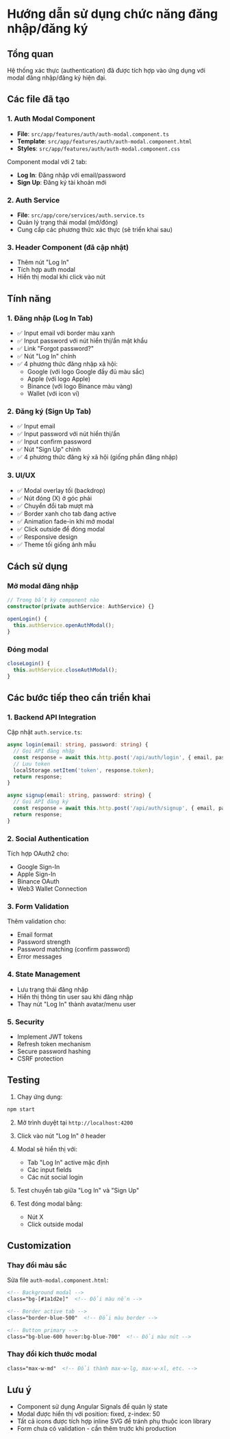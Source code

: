 # Hướng dẫn sử dụng chức năng đăng nhập/đăng ký

## Tổng quan
Hệ thống xác thực (authentication) đã được tích hợp vào ứng dụng với modal đăng nhập/đăng ký hiện đại.

## Các file đã tạo

### 1. Auth Modal Component
- **File**: `src/app/features/auth/auth-modal.component.ts`
- **Template**: `src/app/features/auth/auth-modal.component.html`
- **Styles**: `src/app/features/auth/auth-modal.component.css`

Component modal với 2 tab:
- **Log In**: Đăng nhập với email/password
- **Sign Up**: Đăng ký tài khoản mới

### 2. Auth Service
- **File**: `src/app/core/services/auth.service.ts`
- Quản lý trạng thái modal (mở/đóng)
- Cung cấp các phương thức xác thực (sẽ triển khai sau)

### 3. Header Component (đã cập nhật)
- Thêm nút "Log In"
- Tích hợp auth modal
- Hiển thị modal khi click vào nút

## Tính năng

### 1. Đăng nhập (Log In Tab)
- ✅ Input email với border màu xanh
- ✅ Input password với nút hiển thị/ẩn mật khẩu
- ✅ Link "Forgot password?"
- ✅ Nút "Log In" chính
- ✅ 4 phương thức đăng nhập xã hội:
  - Google (với logo Google đầy đủ màu sắc)
  - Apple (với logo Apple)
  - Binance (với logo Binance màu vàng)
  - Wallet (với icon ví)

### 2. Đăng ký (Sign Up Tab)
- ✅ Input email
- ✅ Input password với nút hiển thị/ẩn
- ✅ Input confirm password
- ✅ Nút "Sign Up" chính
- ✅ 4 phương thức đăng ký xã hội (giống phần đăng nhập)

### 3. UI/UX
- ✅ Modal overlay tối (backdrop)
- ✅ Nút đóng (X) ở góc phải
- ✅ Chuyển đổi tab mượt mà
- ✅ Border xanh cho tab đang active
- ✅ Animation fade-in khi mở modal
- ✅ Click outside để đóng modal
- ✅ Responsive design
- ✅ Theme tối giống ảnh mẫu

## Cách sử dụng

### Mở modal đăng nhập
```typescript
// Trong bất kỳ component nào
constructor(private authService: AuthService) {}

openLogin() {
  this.authService.openAuthModal();
}
```

### Đóng modal
```typescript
closeLogin() {
  this.authService.closeAuthModal();
}
```

## Các bước tiếp theo cần triển khai

### 1. Backend API Integration
Cập nhật `auth.service.ts`:
```typescript
async login(email: string, password: string) {
  // Gọi API đăng nhập
  const response = await this.http.post('/api/auth/login', { email, password });
  // Lưu token
  localStorage.setItem('token', response.token);
  return response;
}

async signup(email: string, password: string) {
  // Gọi API đăng ký
  const response = await this.http.post('/api/auth/signup', { email, password });
  return response;
}
```

### 2. Social Authentication
Tích hợp OAuth2 cho:
- Google Sign-In
- Apple Sign-In
- Binance OAuth
- Web3 Wallet Connection

### 3. Form Validation
Thêm validation cho:
- Email format
- Password strength
- Password matching (confirm password)
- Error messages

### 4. State Management
- Lưu trạng thái đăng nhập
- Hiển thị thông tin user sau khi đăng nhập
- Thay nút "Log In" thành avatar/menu user

### 5. Security
- Implement JWT tokens
- Refresh token mechanism
- Secure password hashing
- CSRF protection

## Testing

1. Chạy ứng dụng:
```bash
npm start
```

2. Mở trình duyệt tại `http://localhost:4200`

3. Click vào nút "Log In" ở header

4. Modal sẽ hiển thị với:
   - Tab "Log In" active mặc định
   - Các input fields
   - Các nút social login

5. Test chuyển tab giữa "Log In" và "Sign Up"

6. Test đóng modal bằng:
   - Nút X
   - Click outside modal

## Customization

### Thay đổi màu sắc
Sửa file `auth-modal.component.html`:
```html
<!-- Background modal -->
class="bg-[#1a1d2e]"  <!-- Đổi màu nền -->

<!-- Border active tab -->
class="border-blue-500"  <!-- Đổi màu border -->

<!-- Button primary -->
class="bg-blue-600 hover:bg-blue-700"  <!-- Đổi màu nút -->
```

### Thay đổi kích thước modal
```html
class="max-w-md"  <!-- Đổi thành max-w-lg, max-w-xl, etc. -->
```

## Lưu ý
- Component sử dụng Angular Signals để quản lý state
- Modal được hiển thị với position: fixed, z-index: 50
- Tất cả icons được tích hợp inline SVG để tránh phụ thuộc icon library
- Form chưa có validation - cần thêm trước khi production
